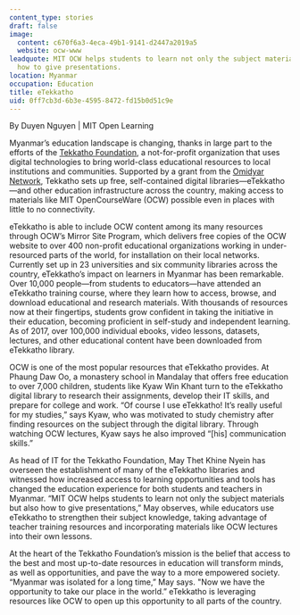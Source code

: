 ```yaml
---
content_type: stories
draft: false
image:
  content: c670f6a3-4eca-49b1-9141-d2447a2019a5
  website: ocw-www
leadquote: MIT OCW helps students to learn not only the subject materials but also
  how to give presentations.
location: Myanmar
occupation: Education
title: eTekkatho
uid: 0ff7cb3d-6b3e-4595-8472-fd15b0d51c9e
---
```

By Duyen Nguyen | MIT Open Learning

Myanmar’s education landscape is changing, thanks in large part to the efforts of the [Tekkatho Foundation](https://www.tekkatho.foundation/), a not-for-profit organization that uses digital technologies to bring world-class educational resources to local institutions and communities. Supported by a grant from the [Omidyar Network](https://omidyar.com/), Tekkatho sets up free, self-contained digital libraries—eTekkatho—and other education infrastructure across the country, making access to materials like MIT OpenCourseWare (OCW) possible even in places with little to no connectivity.

eTekkatho is able to include OCW content among its many resources through OCW’s Mirror Site Program, which delivers free copies of the OCW website to over 400 non-profit educational organizations working in under-resourced parts of the world, for installation on their local networks. Currently set up in 23 universities and six community libraries across the country, eTekkatho’s impact on learners in Myanmar has been remarkable. Over 10,000 people—from students to educators—have attended an eTekkatho training course, where they learn how to access, browse, and download educational and research materials. With thousands of resources now at their fingertips, students grow confident in taking the initiative in their education, becoming proficient in self-study and independent learning. As of 2017, over 100,000 individual ebooks, video lessons, datasets, lectures, and other educational content have been downloaded from eTekkatho library. 

OCW is one of the most popular resources that eTekkatho provides. At Phaung Daw Oo, a monastery school in Mandalay that offers free education to over 7,000 children, students like Kyaw Win Khant turn to the eTekkatho digital library to research their assignments, develop their IT skills, and prepare for college and work. “Of course I use eTekkatho! It’s really useful for my studies,” says Kyaw, who was motivated to study chemistry after finding resources on the subject through the digital library. Through watching OCW lectures, Kyaw says he also improved “\[his\] communication skills.” 

As head of IT for the Tekkatho Foundation, May Thet Khine Nyein has overseen the establishment of many of the eTekkatho libraries and witnessed how increased access to learning opportunities and tools has changed the education experience for both students and teachers in Myanmar. “MIT OCW helps students to learn not only the subject materials but also how to give presentations,” May observes, while educators use eTekkatho to strengthen their subject knowledge, taking advantage of teacher training resources and incorporating materials like OCW lectures into their own lessons. 

At the heart of the Tekkatho Foundation’s mission is the belief that access to the best and most up-to-date resources in education will transform minds, as well as opportunities, and pave the way to a more empowered society. “Myanmar was isolated for a long time,” May says. "Now we have the opportunity to take our place in the world.” eTekkatho is leveraging resources like OCW to open up this opportunity to all parts of the country.